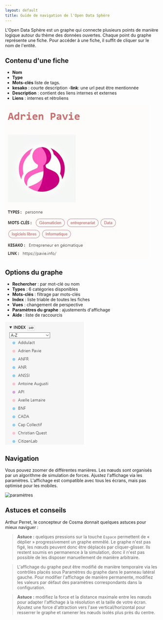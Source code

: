 ```yaml
---
layout: default
title: Guide de navigation de l'Open Data Sphère
---
```




L'Open Data Sphère est un graphe qui connecte plusieurs points de manière logique autour du thème des données ouvertes. Chaque point du graphe représente une fiche. Pour accéder à une fiche, il suffit de cliquer sur le nom de l'entité.

## Contenu d'une fiche

- **Nom**
- **Type**
- **Mots-clés** liste de tags.
- **kesako** : courte description
-**link**: une url peut être mentionnée
- **Description** : contient des liens internes et externes
- **Liens** : internes et rétroliens

![fiche](./fiche.JPG)

## Options du graphe

- **Rechercher** : par mot-clé ou nom
- **Types** : 6 catégories disponibles
- **Mots-clés** : filtrage par mots-clés
- **Index** : liste triable de toutes les fiches
- **Vues** : changement de perspective
- **Paramètres du graphe** : ajustements d'affichage
- **Aide** : liste de raccourcis


![index](./index.JPG)

## Navigation

Vous pouvez zoomer de différentes manières. Les nœuds sont organisés par un algorithme de simulation de forces. Ajustez l'affichage via les paramètres. L'affichage est compatible avec tous les écrans, mais pas optimisé pour les mobiles.


![paramètres](./paramètres.JPG)

## Astuces et conseils

Arthur Perret, le concepteur de Cosma donnait quelques astuces pour mieux naviguer :
>**Astuce :** quelques pressions sur la touche `Espace` permettent de « déplier » progressivement un graphe emmêlé. 
Le graphe n'est pas figé, les nœuds peuvent donc être déplacés par cliquer-glisser. Ils restent soumis en permanence à la simulation, donc il n'est pas possible de les disposer manuellement de manière arbitraire.

>L'affichage du graphe peut être modifié de manière temporaire via les contrôles placés sous Paramètres du graphe dans le panneau latéral gauche. Pour modifier l'affichage de manière permanente, modifiez les valeurs par défaut des paramètres correspondants dans la configuration.

>**Astuce :** modifiez la force et la distance maximale entre les nœuds pour adapter l'affichage à la résolution et la taille de votre écran. Ajoutez une force d'attraction vers l'axe vertical/horizontal pour resserrer le graphe et ramener les nœuds isolés plus près du centre.
